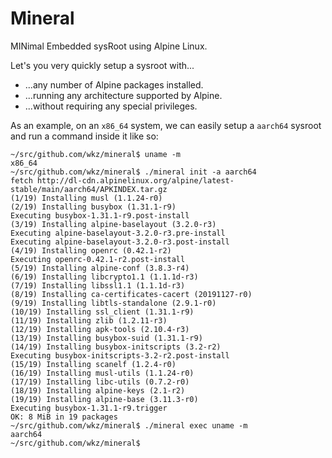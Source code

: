 Mineral
=======

MINimal Embedded sysRoot using Alpine Linux.

Let's you very quickly setup a sysroot with...
- ...any number of Alpine packages installed.
- ...running any architecture supported by Alpine.
- ...without requiring any special privileges.

As an example, on an `x86_64` system, we can easily setup a `aarch64`
sysroot and run a command inside it like so:

```
~/src/github.com/wkz/mineral$ uname -m
x86_64
~/src/github.com/wkz/mineral$ ./mineral init -a aarch64
fetch http://dl-cdn.alpinelinux.org/alpine/latest-stable/main/aarch64/APKINDEX.tar.gz
(1/19) Installing musl (1.1.24-r0)
(2/19) Installing busybox (1.31.1-r9)
Executing busybox-1.31.1-r9.post-install
(3/19) Installing alpine-baselayout (3.2.0-r3)
Executing alpine-baselayout-3.2.0-r3.pre-install
Executing alpine-baselayout-3.2.0-r3.post-install
(4/19) Installing openrc (0.42.1-r2)
Executing openrc-0.42.1-r2.post-install
(5/19) Installing alpine-conf (3.8.3-r4)
(6/19) Installing libcrypto1.1 (1.1.1d-r3)
(7/19) Installing libssl1.1 (1.1.1d-r3)
(8/19) Installing ca-certificates-cacert (20191127-r0)
(9/19) Installing libtls-standalone (2.9.1-r0)
(10/19) Installing ssl_client (1.31.1-r9)
(11/19) Installing zlib (1.2.11-r3)
(12/19) Installing apk-tools (2.10.4-r3)
(13/19) Installing busybox-suid (1.31.1-r9)
(14/19) Installing busybox-initscripts (3.2-r2)
Executing busybox-initscripts-3.2-r2.post-install
(15/19) Installing scanelf (1.2.4-r0)
(16/19) Installing musl-utils (1.1.24-r0)
(17/19) Installing libc-utils (0.7.2-r0)
(18/19) Installing alpine-keys (2.1-r2)
(19/19) Installing alpine-base (3.11.3-r0)
Executing busybox-1.31.1-r9.trigger
OK: 8 MiB in 19 packages
~/src/github.com/wkz/mineral$ ./mineral exec uname -m
aarch64
~/src/github.com/wkz/mineral$ 
```
